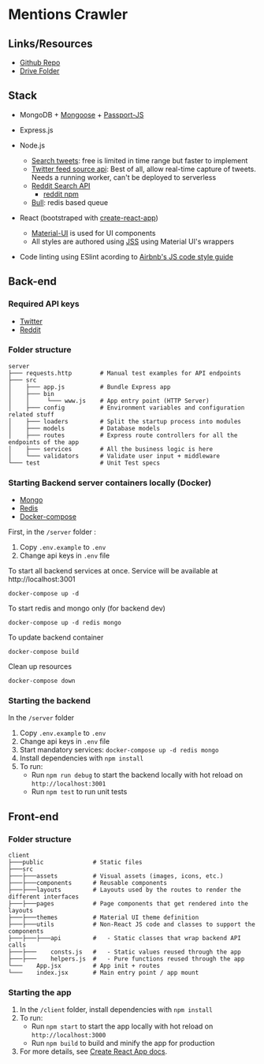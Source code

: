 # Mentions Crawler

## Links/Resources

- [Github Repo](https://github.com/hatchways/team-bulldozer-1/invitations)
- [Drive Folder](https://drive.google.com/drive/u/2/folders/1_LKa9peQrEwvZEWDE-z-AD7DMntX3qoP)


## Stack

- MongoDB + [Mongoose](https://mongoosejs.com/docs/) + [Passport-JS](http://www.passportjs.org/)
- Express.js
- Node.js
    - [Search tweets](https://developer.twitter.com/en/docs/tweets/search/overview): free is limited in time range but faster to implement
    - [Twitter feed source api](https://developer.twitter.com/en/docs/tweets/filter-realtime/overview): Best of all, allow real-time capture of tweets. Needs a running worker, can't be deployed to serverless
    - [Reddit Search API](https://www.reddit.com/dev/api/#GET_search)
      - [reddit npm](https://www.npmjs.com/package/reddit)
    - [Bull](https://github.com/OptimalBits/bull): redis based queue
    
- React (bootstraped with [create-react-app](https://create-react-app.dev/)) 
    - [Material-UI](https://material-ui.com/) is used for UI components
    - All styles are authored using [JSS](https://cssinjs.org/) using Material UI's wrappers
- Code linting using ESlint acording to [Airbnb's JS code style guide](https://github.com/airbnb/javascript/tree/master/react)

## Back-end

### Required API keys

- [Twitter](https://developer.twitter.com/en/apps)
- [Reddit](https://www.reddit.com/prefs/apps)

### Folder structure

```
server
├─── requests.http        # Manual test examples for API endpoints
├─── src
│    ├─── app.js          # Bundle Express app
│    ├─── bin
│    │     └─── www.js    # App entry point (HTTP Server)
│    ├─── config          # Environment variables and configuration related stuff
│    ├─── loaders         # Split the startup process into modules
│    ├─── models          # Database models
│    ├─── routes          # Express route controllers for all the endpoints of the app
│    ├─── services        # All the business logic is here
│    └─── validators      # Validate user input + middleware
└─── test                 # Unit Test specs
```

### Starting Backend server containers locally (Docker)

  - [Mongo](https://hub.docker.com/_/mongo)
  - [Redis](https://hub.docker.com/_/redis)
  - [Docker-compose](https://docs.docker.com/compose/gettingstarted/)

First, in the `/server` folder :

1. Copy `.env.example` to `.env`
2. Change api keys in `.env` file

To start all backend services at once. Service will be available at http://localhost:3001

```
docker-compose up -d
```

To start redis and mongo only (for backend dev)

```
docker-compose up -d redis mongo
```

To update backend container

```
docker-compose build
```

Clean up resources

```
docker-compose down
```


### Starting the backend

In the `/server` folder

1. Copy `.env.example` to `.env`
2. Change api keys in `.env` file
3. Start mandatory services: `docker-compose up -d redis mongo`
4. Install dependencies with `npm install`
5. To run:
    * Run `npm run debug` to start the backend locally with hot reload on `http://localhost:3001`
    * Run `npm test` to run unit tests


## Front-end

### Folder structure
```
client
├───public              # Static files
├───src
├───├───assets          # Visual assets (images, icons, etc.)
├───├───components      # Reusable components
├───├───layouts         # Layouts used by the routes to render the different interfaces
├───├───pages           # Page components that get rendered into the layouts
├───├───themes          # Material UI theme definition
├───├───utils           # Non-React JS code and classes to support the components
├───├───├───api         #   - Static classes that wrap backend API calls
├───├───    consts.js   #   - Static values reused through the app
├───├───    helpers.js  #   - Pure functions reused through the app
└───    App.jsx         # App init + routes
└───    index.jsx       # Main entry point / app mount
```

### Starting the app

1. In the `/client` folder, install dependencies with `npm install`
2. To run:
    * Run `npm start` to start the app locally with hot reload on `http://localhost:3000`
    * Run `npm build` to build and minify the app for production
3. For more details, see [Create React App docs](https://create-react-app.dev/docs/getting-started).
